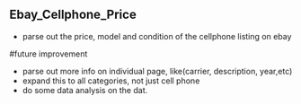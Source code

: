 ## Ebay_Cellphone_Price

  * parse out the price, model and condition of the cellphone listing on ebay

#future improvement
  * parse out more info on individual page, like(carrier, description, year,etc)
  * expand this to all categories, not just cell phone
  * do some data analysis on the dat.
